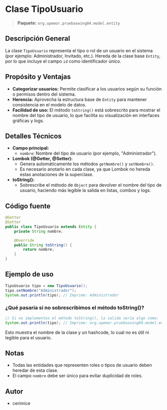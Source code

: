 # Clase TipoUsuario

> **Paquete:** `org.upemor.pruebaswing04.model.entity`

## Descripción General

La clase `TipoUsuario` representa el tipo o rol de un usuario en el sistema (por ejemplo: Administrador, Invitado, etc.). Hereda de la clase base `Entity`, por lo que incluye el campo `id` como identificador único.

## Propósito y Ventajas
- **Categorizar usuarios:** Permite clasificar a los usuarios según su función o permisos dentro del sistema.
- **Herencia:** Aprovecha la estructura base de `Entity` para mantener consistencia en el modelo de datos.
- **Facilidad de uso:** El método `toString()` está sobrescrito para mostrar el nombre del tipo de usuario, lo que facilita su visualización en interfaces gráficas y logs.

## Detalles Técnicos
- **Campo principal:**
  - `nombre`: Nombre del tipo de usuario (por ejemplo, "Administrador").
- **Lombok (@Getter, @Setter):**
  - Genera automáticamente los métodos `getNombre()` y `setNombre()`.
  - Es necesario anotarlo en cada clase, ya que Lombok no hereda estas anotaciones de la superclase.
- **toString():**
  - Sobrescribe el método de `Object` para devolver el nombre del tipo de usuario, haciendo más legible la salida en listas, combos y logs.

## Código fuente
```java
@Getter
@Setter
public class TipoUsuario extends Entity {
    private String nombre;

    @Override
    public String toString() {
        return nombre;
    }
}
```


## Ejemplo de uso
```java
TipoUsuario tipo = new TipoUsuario();
tipo.setNombre("Administrador");
System.out.println(tipo); // Imprime: Administrador
```

### ¿Qué pasaría si no sobrescribimos el método toString()?
```java
// Si no implementas el método toString(), la salida sería algo como:
System.out.println(tipo); // Imprime: org.upemor.pruebaswing04.model.entity.TipoUsuario@6d06d69c
```
Esto muestra el nombre de la clase y un hashcode, lo cual no es útil ni legible para el usuario.

## Notas
- Todas las entidades que representen roles o tipos de usuario deben heredar de esta clase.
- El campo `nombre` debe ser único para evitar duplicidad de roles.

## Autor
- cerimice
